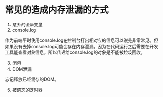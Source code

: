 # 常见的造成内存泄漏的方式
1. 意外的全局变量
2. console.log

作为前端平时使用console.log在控制台打出相对应的信息可以说是非常常见。但如果没有去掉console.log可能会存在内存泄漏。因为在代码运行之后需要在开发工具能查看对象信息，所以传递给console.log的对象是不能被垃圾回收。

3. 闭包
4. DOM泄漏

忘记释放已经缓存的DOM。

5. 被遗忘的定时器